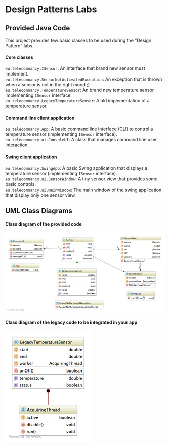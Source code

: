 Design Patterns Labs
=========

## Provided Java Code

This project provides few basic classes to be used during the "Design Pattern" labs.


#### Core classes

<code>eu.telecomnancy.ISensor</code>: An interface that brand new sensor must implement.  
<code>eu.telecomnancy.SensorNotActivatedException</code>: An exception that is thrown when a sensor is not in the right mood ;)  
<code>eu.telecomnancy.TemperatureSensor</code>: An brand new temperature sensor implementing <code>ISensor</code> interface.  
<code>eu.telecomnancy.LegacyTemperatureSensor</code>: A old implementation of a temperature sensor.  

#### Command line client application

<code>eu.telecomnancy.App</code>: A basic command line interface (CLI) to control a temperature sensor (implementing <code>ISensor</code> interface).  
<code>eu.telecomnancy.ui.ConsoleUI</code>: A class that manages command line user interaction.

#### Swing client application

<code>eu.telecomnancy.SwingApp</code>: A basic Swing application that displays a temperature sensor (implementing <code>ISensor</code> interface).
<code>eu.telecomnancy.ui.SensorWindow</code>: A tiny sensor view that provides some basic controls.  
<code>eu.telecomnancy.ui.MainWindow</code>: The main window of the swing application that display only one sensor view.  

## UML Class Diagrams

#### Class diagram of the provided code

![UML class diagram of the provided code](uml/class-diagram.png)

#### Class diagram of the legacy code to be integrated in your app

![UML class diagram of the legacy code to be integrated](uml/legacy-class-diagram.png)
